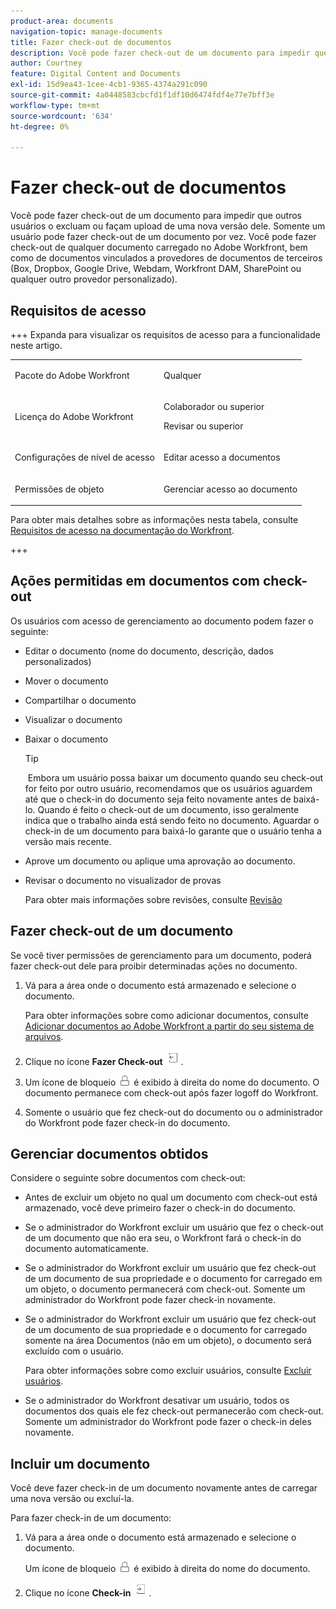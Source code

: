 ```yaml
---
product-area: documents
navigation-topic: manage-documents
title: Fazer check-out de documentos
description: Você pode fazer check-out de um documento para impedir que outros usuários o excluam ou façam upload de uma nova versão dele. Somente um usuário pode fazer check-out de um documento por vez. Você pode fazer check-out de qualquer documento carregado no Adobe Workfront, bem como de documentos vinculados a provedores de documentos de terceiros (Box, Dropbox, Google Drive, Webdam, Workfront DAM, SharePoint ou qualquer outro provedor personalizado).
author: Courtney
feature: Digital Content and Documents
exl-id: 15d9ea43-1cee-4cb1-9365-4374a291c090
source-git-commit: 4a0448583cbcfd1f1df10d6474fdf4e77e7bff3e
workflow-type: tm+mt
source-wordcount: '634'
ht-degree: 0%

---
```


# Fazer check-out de documentos

Você pode fazer check-out de um documento para impedir que outros usuários o excluam ou façam upload de uma nova versão dele. Somente um usuário pode fazer check-out de um documento por vez. Você pode fazer check-out de qualquer documento carregado no Adobe Workfront, bem como de documentos vinculados a provedores de documentos de terceiros (Box, Dropbox, Google Drive, Webdam, Workfront DAM, SharePoint ou qualquer outro provedor personalizado). 

## Requisitos de acesso

+++ Expanda para visualizar os requisitos de acesso para a funcionalidade neste artigo.

<table style="table-layout:auto"> 
 <col> 
 <col> 
 <tbody> 
  <tr> 
   <td role="rowheader">Pacote do Adobe Workfront</td> 
   <td> <p>Qualquer</p> </td> 
  </tr> 
  <tr> 
   <td role="rowheader">Licença do Adobe Workfront</td> 
   <td> 
   <p>Colaborador ou superior</p>
   <p>Revisar ou superior</p> </td> 
  </tr> 
  <tr> 
   <td role="rowheader">Configurações de nível de acesso</td> 
   <td> <p>Editar acesso a documentos</p></td> 
  </tr> 
  <tr> 
   <td role="rowheader">Permissões de objeto</td> 
   <td> <p>Gerenciar acesso ao documento</p> </td> 
  </tr> 
 </tbody> 
</table>

Para obter mais detalhes sobre as informações nesta tabela, consulte [Requisitos de acesso na documentação do Workfront](/help/quicksilver/administration-and-setup/add-users/access-levels-and-object-permissions/access-level-requirements-in-documentation.md).

+++

## Ações permitidas em documentos com check-out

Os usuários com acesso de gerenciamento ao documento podem fazer o seguinte:

* Editar o documento (nome do documento, descrição, dados personalizados)
* Mover o documento
* Compartilhar o documento
* Visualizar o documento
* Baixar o documento

  >[!TIP]
  >
  > Embora um usuário possa baixar um documento quando seu check-out for feito por outro usuário, recomendamos que os usuários aguardem até que o check-in do documento seja feito novamente antes de baixá-lo. Quando é feito o check-out de um documento, isso geralmente indica que o trabalho ainda está sendo feito no documento. Aguardar o check-in de um documento para baixá-lo garante que o usuário tenha a versão mais recente.

* Aprove um documento ou aplique uma aprovação ao documento.
* Revisar o documento no visualizador de provas

  Para obter mais informações sobre revisões, consulte [Revisão](../../review-and-approve-work/proofing/proofing.md)

## Fazer check-out de um documento

Se você tiver permissões de gerenciamento para um documento, poderá fazer check-out dele para proibir determinadas ações no documento. 

1. Vá para a área onde o documento está armazenado e selecione o documento. 

   Para obter informações sobre como adicionar documentos, consulte [Adicionar documentos ao Adobe Workfront a partir do seu sistema de arquivos](../../documents/adding-documents-to-workfront/add-documents-from-file-system.md).

1. Clique no ícone **Fazer Check-out** ![Ícone de check-out](assets/check-out-25x23.png).

1. Um ícone de bloqueio ![Ícone de bloqueio](assets/lock-icon-locked-qs.png) é exibido à direita do nome do documento. O documento permanece com check-out após fazer logoff do Workfront.
1. Somente o usuário que fez check-out do documento ou o administrador do Workfront pode fazer check-in do documento.

## Gerenciar documentos obtidos

Considere o seguinte sobre documentos com check-out:

* Antes de excluir um objeto no qual um documento com check-out está armazenado, você deve primeiro fazer o check-in do documento. 
* Se o administrador do Workfront excluir um usuário que fez o check-out de um documento que não era seu, o Workfront fará o check-in do documento automaticamente.
* Se o administrador do Workfront excluir um usuário que fez check-out de um documento de sua propriedade e o documento for carregado em um objeto, o documento permanecerá com check-out. Somente um administrador do Workfront pode fazer check-in novamente.
* Se o administrador do Workfront excluir um usuário que fez check-out de um documento de sua propriedade e o documento for carregado somente na área Documentos (não em um objeto), o documento será excluído com o usuário.

  Para obter informações sobre como excluir usuários, consulte [Excluir usuários](../../administration-and-setup/add-users/create-and-manage-users/delete-a-user.md).

* Se o administrador do Workfront desativar um usuário, todos os documentos dos quais ele fez check-out permanecerão com check-out. Somente um administrador do Workfront pode fazer o check-in deles novamente. 

## Incluir um documento

Você deve fazer check-in de um documento novamente antes de carregar uma nova versão ou excluí-la. 

Para fazer check-in de um documento:

1. Vá para a área onde o documento está armazenado e selecione o documento. 

   Um ícone de bloqueio ![Ícone de bloqueio](assets/lock-icon-locked-qs.png) é exibido à direita do nome do documento.

1. Clique no ícone **Check-in** ![Ícone de Check-in](assets/check-in-25x22.png).
